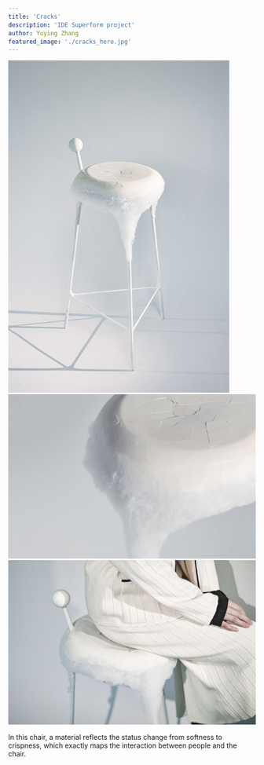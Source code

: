 ```yaml
---
title: 'Cracks'
description: 'IDE Superform project'
author: Yuying Zhang
featured_image: './cracks_hero.jpg'
---
```


<div class="gallery" data-columns="2">
	<img src="cracks_hero.jpg">
	<img src="cracks1.jpg">
	<img src="cracks2.jpg">
</div>

In this chair, a material reflects the status change from softness to crispness, which exactly maps the interaction between people and the chair.
